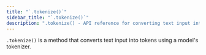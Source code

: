 ```yaml
---
title: "`.tokenize()`"
sidebar_title: "`.tokenize()`"
description: ".tokenize() - API reference for converting text input into tokens using a model's tokenizer"
---
```


`.tokenize()` is a method that converts text input into tokens using a model's tokenizer. 

